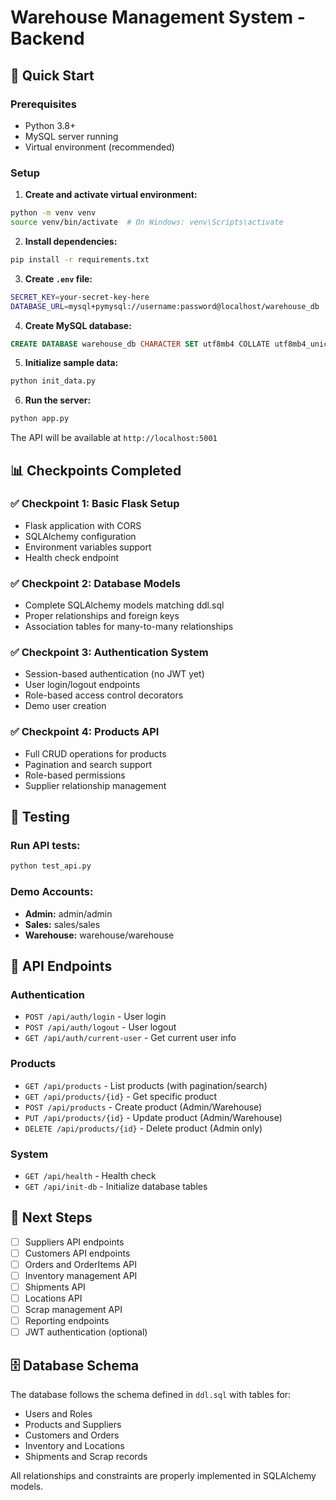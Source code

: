 # Warehouse Management System - Backend

## 🚀 Quick Start

### Prerequisites
- Python 3.8+
- MySQL server running
- Virtual environment (recommended)

### Setup

1. **Create and activate virtual environment:**
```bash
python -m venv venv
source venv/bin/activate  # On Windows: venv\Scripts\activate
```

2. **Install dependencies:**
```bash
pip install -r requirements.txt
```

3. **Create `.env` file:**
```bash
SECRET_KEY=your-secret-key-here
DATABASE_URL=mysql+pymysql://username:password@localhost/warehouse_db
```

4. **Create MySQL database:**
```sql
CREATE DATABASE warehouse_db CHARACTER SET utf8mb4 COLLATE utf8mb4_unicode_ci;
```

5. **Initialize sample data:**
```bash
python init_data.py
```

6. **Run the server:**
```bash
python app.py
```

The API will be available at `http://localhost:5001`

## 📊 Checkpoints Completed

### ✅ Checkpoint 1: Basic Flask Setup
- Flask application with CORS
- SQLAlchemy configuration
- Environment variables support
- Health check endpoint

### ✅ Checkpoint 2: Database Models
- Complete SQLAlchemy models matching ddl.sql
- Proper relationships and foreign keys
- Association tables for many-to-many relationships

### ✅ Checkpoint 3: Authentication System
- Session-based authentication (no JWT yet)
- User login/logout endpoints
- Role-based access control decorators
- Demo user creation

### ✅ Checkpoint 4: Products API
- Full CRUD operations for products
- Pagination and search support
- Role-based permissions
- Supplier relationship management

## 🧪 Testing

### Run API tests:
```bash
python test_api.py
```

### Demo Accounts:
- **Admin:** admin/admin
- **Sales:** sales/sales  
- **Warehouse:** warehouse/warehouse

## 📡 API Endpoints

### Authentication
- `POST /api/auth/login` - User login
- `POST /api/auth/logout` - User logout
- `GET /api/auth/current-user` - Get current user info

### Products
- `GET /api/products` - List products (with pagination/search)
- `GET /api/products/{id}` - Get specific product
- `POST /api/products` - Create product (Admin/Warehouse)
- `PUT /api/products/{id}` - Update product (Admin/Warehouse)
- `DELETE /api/products/{id}` - Delete product (Admin only)

### System
- `GET /api/health` - Health check
- `GET /api/init-db` - Initialize database tables

## 🔄 Next Steps

- [ ] Suppliers API endpoints
- [ ] Customers API endpoints  
- [ ] Orders and OrderItems API
- [ ] Inventory management API
- [ ] Shipments API
- [ ] Locations API
- [ ] Scrap management API
- [ ] Reporting endpoints
- [ ] JWT authentication (optional)

## 🗄️ Database Schema

The database follows the schema defined in `ddl.sql` with tables for:
- Users and Roles
- Products and Suppliers
- Customers and Orders
- Inventory and Locations
- Shipments and Scrap records

All relationships and constraints are properly implemented in SQLAlchemy models. 